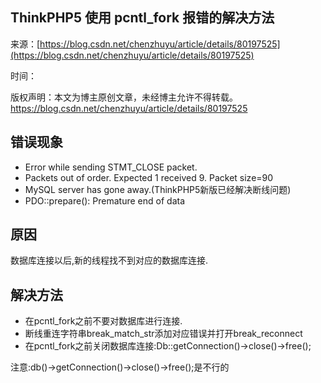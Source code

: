 ## ThinkPHP5 使用 pcntl_fork 报错的解决方法

来源：[https://blog.csdn.net/chenzhuyu/article/details/80197525](https://blog.csdn.net/chenzhuyu/article/details/80197525)

时间：

版权声明：本文为博主原创文章，未经博主允许不得转载。	https://blog.csdn.net/chenzhuyu/article/details/80197525				

## 错误现象


* Error while sending STMT_CLOSE packet.
* Packets out of order. Expected 1 received 9. Packet size=90
* MySQL server has gone away.(ThinkPHP5新版已经解决断线问题)
* PDO::prepare(): Premature end of data


## 原因


数据库连接以后,新的线程找不到对应的数据库连接.



## 解决方法


* 在pcntl_fork之前不要对数据库进行连接.
* 断线重连字符串break_match_str添加对应错误并打开break_reconnect
* 在pcntl_fork之前关闭数据库连接:Db::getConnection()->close()->free(); 

 注意:db()->getConnection()->close()->free();是不行的

